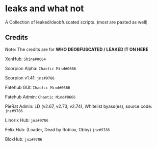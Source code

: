 # leaks and what not

A Collection of leaked/deobfuscated scripts. (most are pasted as well)

## Credits

Note: The credits are for **WHO DEOBFUSCATED / LEAKED IT ON HERE**

XenHub: `Shine#0064`

Scorpion Alpha: `Chaotic Mind#0666`

Scorpion v1.41: `jnz#9786`

Fatehub GUI: `Chaotic Mind#0666`

Fatehub Admin: `Chaotic Mind#0666`

PieRat Admin: LD (v2.67, v2.73, v2.74), Whitelist byass(es), source code:  `jnz#9786`

Linorix Hub: `jnz#9786`

Felix Hub: (Loader, Dead by Roblox, Obby) `jnz#9786`

BloxHub: `jnz#9786`
